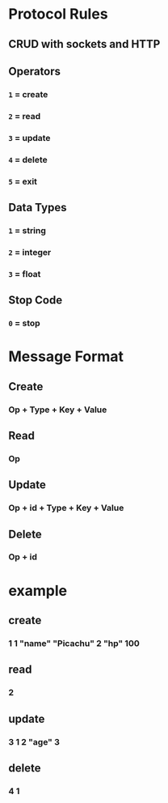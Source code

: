 # Protocol Rules

## CRUD with sockets and HTTP

## Operators

### `1` = create
### `2` = read
### `3` = update
### `4` = delete
### `5` = exit

## Data Types

### `1` = string
### `2` = integer
### `3` = float

## Stop Code

### `0` = stop


# Message Format

## Create

### Op + Type + Key + Value

## Read

### Op

## Update

### Op + id + Type + Key + Value

## Delete

### Op + id

# example

## create

### 1 1 "name" "Picachu" 2 "hp" 100

## read

### 2

## update

### 3 1 2 "age" 3

## delete

### 4 1